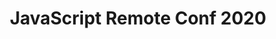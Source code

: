 ---
title: JavaScript Remote Conf 2020
description: Online Conference about JavaScript by JavaScript Experts
topic: JavaScript and Front-End Development
keywords: JavaScript, HTML, CSS, Front-End, JS, Conference, Learning, Keeping Current
layout: layouts/conference.njk
start_date: 2020-05-07
end_date: 2020-05-08
registration_url: https://www.eventbrite.com/preview?eid=98023215075
cfp_url: https://devchat.tv
hero_image: /images/conferences/laptop.jpg
---